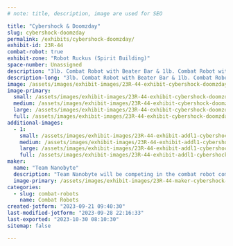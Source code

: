 ```yaml
---
# note: title, description, image are used for SEO

title: "Cybershock & Doomzday"
slug: cybershock-doomzday
permalink: /exhibits/cybershock-doomzday/
exhibit-id: 23R-44
combat-robot: true
exhibit-zone: "Robot Ruckus (Spirit Building)"
space-number: Unassigned
description: "3lb. Combat Robot with Beater Bar & 1lb. Combat Robot with a Titanium Wedge"
description-long: "3lb. Combat Robot with Beater Bar & 1lb. Combat Robot with a Titanium Wedge"
image: /assets/images/exhibit-images/23R-44-exhibit-cybershock-doomzday-cybershock-photo-new-large.jpg
image-primary: 
  small: /assets/images/exhibit-images/23R-44-exhibit-cybershock-doomzday-cybershock-photo-new-small.jpg
  medium: /assets/images/exhibit-images/23R-44-exhibit-cybershock-doomzday-cybershock-photo-new-medium.jpg
  large: /assets/images/exhibit-images/23R-44-exhibit-cybershock-doomzday-cybershock-photo-new-large.jpg
  full: /assets/images/exhibit-images/23R-44-exhibit-cybershock-doomzday-cybershock-photo-new-full.jpg
additional-images: 
  - 1:
    small: /assets/images/exhibit-images/23R-44-exhibit-addl1-cybershock-doomzday-doomzday-pic-new-small.jpg
    medium: /assets/images/exhibit-images/23R-44-exhibit-addl1-cybershock-doomzday-doomzday-pic-new-medium.jpg
    large: /assets/images/exhibit-images/23R-44-exhibit-addl1-cybershock-doomzday-doomzday-pic-new-large.jpg
    full: /assets/images/exhibit-images/23R-44-exhibit-addl1-cybershock-doomzday-doomzday-pic-new-full.jpg
maker: 
  name: "Team Nanobyte"
  description: "Team Nanobyte will be competing in the combat robot competition with a 3lb robot-Cybershock and a 1lb robot- Doomzday."
  image-primary: /assets/images/exhibit-images/23R-44-maker-cybershock-doomzday-full-team-nanobyte-color-2-medium.jpg
categories: 
  - slug: combat-robots
    name: Combat Robots
created-jotform: "2023-09-21 09:40:30"
last-modified-jotform: "2023-09-28 22:16:33"
last-exported: "2023-10-30 08:10:30"
sitemap: false

---
```

